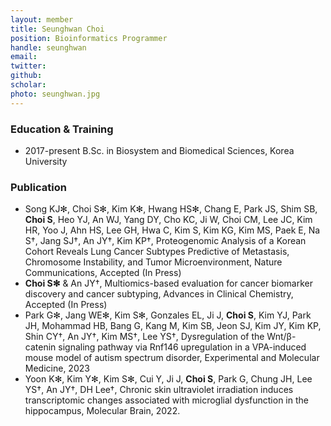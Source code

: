 ```yaml
---
layout: member
title: Seunghwan Choi
position: Bioinformatics Programmer
handle: seunghwan
email:
twitter:
github:
scholar: 
photo: seunghwan.jpg
---
```



### Education & Training
- 2017-present B.Sc. in Biosystem and Biomedical Sciences, Korea University

### Publication
- Song KJ✻, Choi S✻, Kim K✻, Hwang HS✻, Chang E, Park JS, Shim SB, **Choi S**, Heo YJ, An WJ, Yang DY, Cho KC, Ji W, Choi CM, Lee JC, Kim HR, Yoo J, Ahn HS, Lee GH, Hwa C, Kim S, Kim KG, Kim MS, Paek E, Na S†, Jang SJ†, An JY†, Kim KP†, Proteogenomic Analysis of a Korean Cohort Reveals Lung Cancer Subtypes Predictive of Metastasis, Chromosome Instability, and Tumor Microenvironment, Nature Communications, Accepted (In Press)
- **Choi S✻** & An JY†, Multiomics-based evaluation for cancer biomarker discovery and cancer subtyping, Advances in Clinical Chemistry, Accepted (In Press)
- Park G✻, Jang WE✻, Kim S✻, Gonzales EL, Ji J, **Choi S**, Kim YJ, Park JH, Mohammad HB, Bang G, Kang M, Kim SB, Jeon SJ, Kim JY, Kim KP, Shin CY†, An JY†, Kim MS†, Lee YS†, Dysregulation of the Wnt/β-catenin signaling pathway via Rnf146 upregulation in a VPA-induced mouse model of autism spectrum disorder, Experimental and Molecular Medicine, 2023
- Yoon K✻, Kim Y✻, Kim S✻, Cui Y, Ji J, **Choi S**, Park G, Chung JH, Lee YS†, An JY†, DH Lee†, Chronic skin ultraviolet irradiation induces transcriptomic changes associated with microglial dysfunction in the hippocampus, Molecular Brain, 2022.

